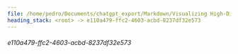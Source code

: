```yaml
---
file: /home/pedro/Documents/chatgpt_export/Markdown/Visualizing High-Dim Data Over Time.md
heading_stack: <root> -> e110a479-ffc2-4603-acbd-8237df32e573
---
```

###### e110a479-ffc2-4603-acbd-8237df32e573
